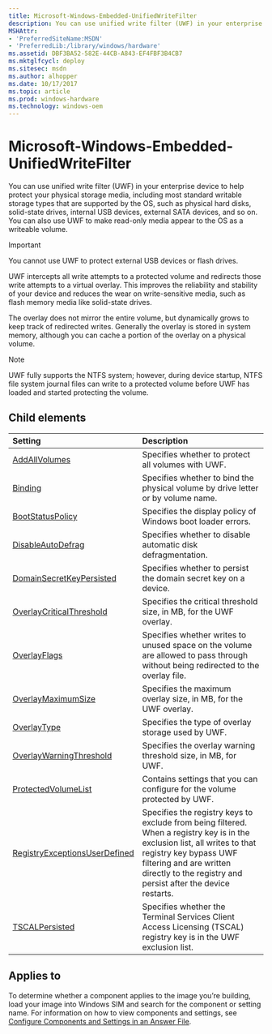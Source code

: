 ```yaml
---
title: Microsoft-Windows-Embedded-UnifiedWriteFilter
description: You can use unified write filter (UWF) in your enterprise device to help protect your physical storage media, including most standard writable storage types that are supported by the OS, such as physical hard disks, solid-state drives, internal USB devices, external SATA devices, and so on. You can also use UWF to make read-only media appear to the OS as a writeable volume.Important  You cannot use UWF to protect external USB devices or flash drives.� UWF intercepts all write attempts to a protected volume and redirects those write attempts to a virtual overlay. This improves the reliability and stability of your device and reduces the wear on write-sensitive media, such as flash memory media like solid-state drives.The overlay does not mirror the entire volume, but dynamically grows to keep track of redirected writes. Generally the overlay is stored in system memory, although you can cache a portion of the overlay on a physical volume.Note � UWF fully supports the NTFS system; however, during device startup, NTFS file system journal files can write to a protected volume before UWF has loaded and started protecting the volume. .
MSHAttr:
- 'PreferredSiteName:MSDN'
- 'PreferredLib:/library/windows/hardware'
ms.assetid: DBF3BA52-582E-44CB-A843-EF4FBF3B4CB7
ms.mktglfcycl: deploy
ms.sitesec: msdn
ms.author: alhopper
ms.date: 10/17/2017
ms.topic: article
ms.prod: windows-hardware
ms.technology: windows-oem
---
```

# Microsoft-Windows-Embedded-UnifiedWriteFilter

You can use unified write filter (UWF) in your enterprise device to help protect your physical storage media, including most standard writable storage types that are supported by the OS, such as physical hard disks, solid-state drives, internal USB devices, external SATA devices, and so on. You can also use UWF to make read-only media appear to the OS as a writeable volume.

> [!Important]
> You cannot use UWF to protect external USB devices or flash drives.

UWF intercepts all write attempts to a protected volume and redirects those write attempts to a virtual overlay. This improves the reliability and stability of your device and reduces the wear on write-sensitive media, such as flash memory media like solid-state drives.

The overlay does not mirror the entire volume, but dynamically grows to keep track of redirected writes. Generally the overlay is stored in system memory, although you can cache a portion of the overlay on a physical volume.

> [!Note]
> UWF fully supports the NTFS system; however, during device startup, NTFS file system journal files can write to a protected volume before UWF has loaded and started protecting the volume.

## Child elements

| Setting                 | Description                                                                           |
|:------------------------|:--------------------------------------------------------------------------------------|
| [AddAllVolumes](microsoft-windows-embedded-unifiedwritefilter-addallvolumes.md) | Specifies whether to protect all volumes with UWF. |
| [Binding](microsoft-windows-embedded-unifiedwritefilter-binding.md) | Specifies whether to bind the physical volume by drive letter or by volume name. |
| [BootStatusPolicy](microsoft-windows-embedded-unifiedwritefilter-bootstatuspolicy.md) | Specifies the display policy of Windows boot loader errors. |
| [DisableAutoDefrag](microsoft-windows-embedded-unifiedwritefilter-disableautodefrag.md) | Specifies whether to disable automatic disk defragmentation. |
| [DomainSecretKeyPersisted](microsoft-windows-embedded-unifiedwritefilter-domainsecretkeypersisted.md) | Specifies whether to persist the domain secret key on a device. |
| [OverlayCriticalThreshold](microsoft-windows-embedded-unifiedwritefilter-overlaycriticalthreshold.md) | Specifies the critical threshold size, in MB, for the UWF overlay. |
| [OverlayFlags](microsoft-windows-embedded-unifiedwritefilter-overlayflags.md) | Specifies whether writes to unused space on the volume are allowed to pass through without being redirected to the overlay file. |
| [OverlayMaximumSize](microsoft-windows-embedded-unifiedwritefilter-overlaymaximumsize.md) | Specifies the maximum overlay size, in MB, for the UWF overlay. |
| [OverlayType](microsoft-windows-embedded-unifiedwritefilter-overlaytype.md) | Specifies the type of overlay storage used by UWF. |
| [OverlayWarningThreshold](microsoft-windows-embedded-unifiedwritefilter-overlaywarningthreshold.md) | Specifies the overlay warning threshold size, in MB, for UWF. |
| [ProtectedVolumeList](microsoft-windows-embedded-unifiedwritefilter-protectedvolumelist.md) | Contains settings that you can configure for the volume protected by UWF. |
| [RegistryExceptionsUserDefined](microsoft-windows-embedded-unifiedwritefilter-registryexceptionsuserdefined.md) | Specifies the registry keys to exclude from being filtered. When a registry key is in the exclusion list, all writes to that registry key bypass UWF filtering and are written directly to the registry and persist after the device restarts. |
| [TSCALPersisted](microsoft-windows-embedded-unifiedwritefilter-tscalpersisted.md) | Specifies whether the Terminal Services Client Access Licensing (TSCAL) registry key is in the UWF exclusion list. |

## Applies to

To determine whether a component applies to the image you’re building, load your image into Windows SIM and search for the component or setting name. For information on how to view components and settings, see [Configure Components and Settings in an Answer File](https://docs.microsoft.com/en-us/windows-hardware/customize/desktop/wsim/configure-components-and-settings-in-an-answer-file).